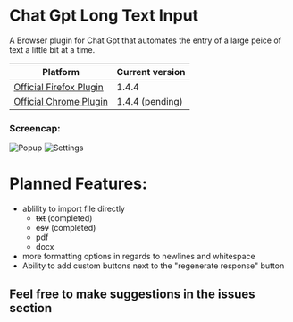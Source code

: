 # Chat Gpt Long Text Input
 A Browser plugin for Chat Gpt that automates the entry of a large peice of text a little bit at a time.

|Platform|Current version|
|------------------|-----|
|[Official Firefox Plugin](https://addons.mozilla.org/en-US/firefox/addon/chat-gpt-long-text-input/)| 1.4.4 |
|[Official Chrome Plugin](https://chrome.google.com/webstore/detail/chat-gpt-long-text-input/hbomibpicdjokaedngbojejahflkippj)|1.4.4 (pending) |

### Screencap:
![Popup](https://raw.githubusercontent.com/NicoleFaye/Chat-Gpt-Long-Text-Input/Firefox-Main/screencaps/mainPage.png)
![Settings](https://raw.githubusercontent.com/NicoleFaye/Chat-Gpt-Long-Text-Input/Firefox-Main/screencaps/settingsPage.png)

# Planned Features:
- ablility to import file directly
    - ~~txt~~ (completed)
    - ~~csv~~ (completed)
    - pdf 
    - docx
- more formatting options in regards to newlines and whitespace
- Ability to add custom buttons next to the "regenerate response" button 

## Feel free to make suggestions in the issues section

